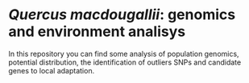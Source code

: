 # *Quercus macdougallii*: genomics and environment analisys
In this repository you can find some analysis of population genomics, potential distribution, the identification of outliers SNPs and candidate genes to local adaptation.


